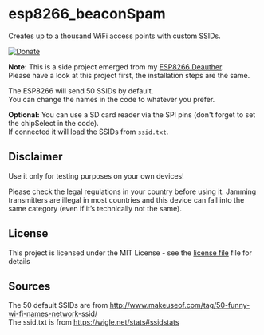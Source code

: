 # esp8266_beaconSpam
Creates up to a thousand WiFi access points with custom SSIDs.

[![Donate](https://www.paypalobjects.com/en_US/i/btn/btn_donateCC_LG.gif)](https://www.paypal.com/cgi-bin/webscr?cmd=_s-xclick&hosted_button_id=RCHANSVSX9M8C)

**Note:** This is a side project emerged from my [ESP8266 Deauther](https://github.com/spacehuhn/esp8266_deauther).  
Please have a look at this project first, the installation steps are the same.  

The ESP8266 will send 50 SSIDs by default.  
You can change the names in the code to whatever you prefer.  

**Optional:** You can use a SD card reader via the SPI pins (don't forget to set the chipSelect in the code).  
If connected it will load the SSIDs from `ssid.txt`.

## Disclaimer

Use it only for testing purposes on your own devices!

Please check the legal regulations in your country before using it. Jamming transmitters are illegal in most countries 
and this device can fall into the same category (even if it’s technically not the same).


## License

This project is licensed under the MIT License - see the [license file](LICENSE) file for details

## Sources
 
The 50 default SSIDs are from http://www.makeuseof.com/tag/50-funny-wi-fi-names-network-ssid/  
The ssid.txt is from https://wigle.net/stats#ssidstats  
